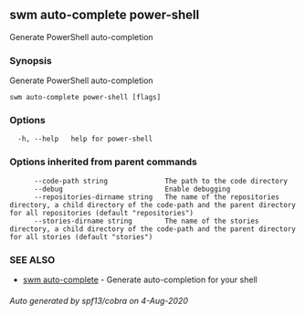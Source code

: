 ## swm auto-complete power-shell

Generate PowerShell auto-completion

### Synopsis

Generate PowerShell auto-completion

```
swm auto-complete power-shell [flags]
```

### Options

```
  -h, --help   help for power-shell
```

### Options inherited from parent commands

```
      --code-path string              The path to the code directory
      --debug                         Enable debugging
      --repositories-dirname string   The name of the repositories directory, a child directory of the code-path and the parent directory for all repositories (default "repositories")
      --stories-dirname string        The name of the stories directory, a child directory of the code-path and the parent directory for all stories (default "stories")
```

### SEE ALSO

* [swm auto-complete](swm_auto-complete.md)	 - Generate auto-completion for your shell

###### Auto generated by spf13/cobra on 4-Aug-2020
